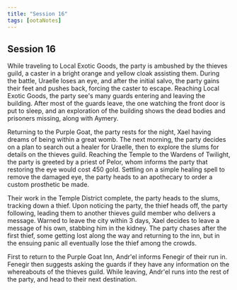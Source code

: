```yaml
---
title: "Session 16"
tags: [ootaNotes]
---
```

## Session 16
While traveling to Local Exotic Goods, the party is ambushed by the thieves guild, a caster in a bright orange and yellow cloak assisting them. During the battle, Uraelle loses an eye, and after the initial salvo, the party gains their feet and pushes back, forcing the caster to escape. Reaching Local Exotic Goods, the party see's many guards entering and leaving the building. After most of the guards leave, the one watching the front door is put to sleep, and an exploration of the building shows the dead bodies and prisoners missing, along with Aymery.

Returning to the Purple Goat, the party rests for the night, Xael having dreams of being within a great womb. The next morning, the party decides on a plan to search out a healer for Uraelle, then to explore the slums for details on the thieves guild. Reaching the Temple to the Wardens of Twilight, the party is greeted by a priest of Pelor, whom informs the party that restoring the eye would cost 450 gold. Settling on a simple healing spell to remove the damaged eye, the party heads to an apothecary to order a custom prosthetic be made.

Their work in the Temple District complete, the party heads to the slums, tracking down a thief. Upon noticing the party, the thief heads off, the party following, leading them to another thieves guild member who delivers a message. Warned to leave the city within 3 days, Xael decides to leave a message of his own, stabbing him in the kidney. The party chases after the first thief, some getting lost along the way and returning to the inn, but in the ensuing panic all eventually lose the thief among the crowds.

First to return to the Purple Goat Inn, Andr'el informs Fenegir of their run in. Fenegir then suggests asking the guards if they have any information on the whereabouts of the thieves guild. While leaving, Andr'el runs into the rest of the party, and head to their next destination. 